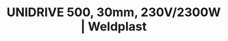 ---
Link: "file:/Users/vinayakpatel/Downloads/www.weldplast.cz/unidrive-500-30mm-230v2300w"
product_name: "UNIDRIVE 500 (30 mm)230 V / 2400 W"
product_id: "Obj. číslo:163.150"
title: "UNIDRIVE 500, 30mm, 230V/2300W | Weldplast"
product_desc: "Kompaktní poloautomat UNIDRIVE 500 zaujme po mnoha stránkách. Díky dvěma ergonomickým držadlům můžete dosáhnout ideálního tlaku pro docílení dokonalých svařovacích výsledků. Pomocí otočné trysky a reverzibilního pohonu snadno změníte směr svařování. UNIDRIVE 500 je ideální pro všechny střešní aplikace, a to i ve stísněných prostorech. Svařuje dvakrát až třikrát rychleji než při ručním svařování.Bezpečný																			: konstatní parametry a vysoká kvalita svaru i při podpětí.																		Rychlý																			: až třikrát rychlejší než ruční svařování.																		Přizpůsobitelný																			: reverzibilní pohon umožňuje svařování v obou směrech.																		Praktický																			: kompaktní a lehký poloautomatický přístroj: 4.5 kg, výška 30 cm.																		Úsporný																			: bezúdržbové, bezuhlíkové motory.																		"
product_specs: "Značka konformity, Třída ochrany I, NapětíV~220 - 240, PříkonW2400, Max. teplota°C100 - 580, Rychlostm/min0,7 - 4,5, Rozsah průtoku vzduchu%45 - 100, Úroveň hlučnosti LpAdB70, Rozměry (D x Š x V)mm297 x 173 x 275, Hmotnostkg4,5"
product_downloads: "UNIDRIVE 500 - produktový list CZ																								stáhnout																								, UNIDRIVE 500 - manuál SK																								stáhnout																								, UNIDRIVE 500 - manuál CZ																								stáhnout																								, KATALOG PLOCHÉ STŘECHY																								stáhnout																								"
href: "https://www.weldplast.cz/files/unidrive-500-produktovy-list-cz-web.pdf, https://www.weldplast.cz/files/unidrive-500-produktovy-list-cz-web.pdf, https://www.weldplast.cz/files/unidrive-500-manual-sk.pdf, https://www.weldplast.cz/files/unidrive-500-manual-sk.pdf, https://www.weldplast.cz/files/unidrive-500-manual-cz.pdf, https://www.weldplast.cz/files/unidrive-500-manual-cz.pdf, https://www.weldplast.cz/files/katalog-ploche-strechy-2018-05-el.pdf, https://www.weldplast.cz/files/katalog-ploche-strechy-2018-05-el.pdf"
accessories: "Tryska přeplátovací 15mm, UNIDRIVETryska přeplátovací 30mm, UNIDRIVETryska přeplátovací 40mm, UNIDRIVEKolo přítlačné, 15 mm, ocel, UNIDRIVEKolo přítlačné 40 mm, ocel, UNIDRIVENáhradní guma silikon 40 mm, UNIDRIVEKolo pro gumu silikon, 40 mm, UNIDRIVEPopruh pro přenosný boxKolo podpěrné, silikon (UNIDRIVE 500), novéUNIDRIVE 500 (40 mm)230 V / 2400 W"
similar_products: "novéUNIDRIVE 500 (40 mm)230 V / 2400 W"
---